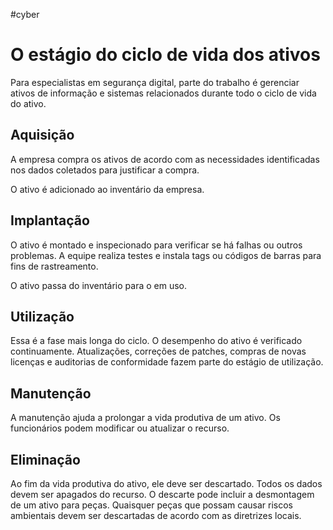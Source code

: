 #cyber
# O estágio do ciclo de vida dos ativos

Para especialistas em segurança digital, parte do trabalho é gerenciar ativos de informação e sistemas relacionados durante todo o ciclo de vida do ativo.

## Aquisição

A empresa compra os ativos de acordo com as necessidades identificadas nos dados coletados para justificar a compra.

O ativo é adicionado ao inventário da empresa.

## Implantação

O ativo é montado e inspecionado para verificar se há falhas ou outros problemas. A equipe realiza testes e instala tags ou códigos de barras para fins de rastreamento.

O ativo passa do inventário para o em uso.

## Utilização

Essa é a fase mais longa do ciclo. O desempenho do ativo é verificado continuamente. Atualizações, correções de patches, compras de novas licenças e auditorias de conformidade fazem parte do estágio de utilização.

## Manutenção

A manutenção ajuda a prolongar a vida produtiva de um ativo. Os funcionários podem modificar ou atualizar o recurso.

## Eliminação

Ao fim da vida produtiva do ativo, ele deve ser descartado. Todos os dados devem ser apagados do recurso. O descarte pode incluir a desmontagem de um ativo para peças. Quaisquer peças que possam causar riscos ambientais devem ser descartadas de acordo com as diretrizes locais.
